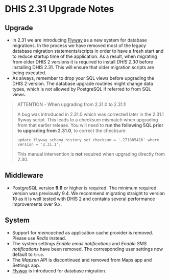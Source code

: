 # DHIS 2.31 Upgrade Notes

## Upgrade

- In 2.31 we are introducing [Flyway](https://flywaydb.org/) as a new system for database migrations. In the process we have removed most of the legacy database migration statements/scripts in order to have a fresh start and to reduce startup time of the application. As a result, when migrating from older DHIS 2 versions it is required to install *DHIS 2.30* before installing DHIS 2.31. This will ensure that older migration scripts are being executed.
- As always, remember to drop your SQL views before upgrading the DHIS 2 version. The database upgrade routines might change data types, which is not allowed by PostgreSQL if referred to from SQL views.

> ATTENTION - When upgrading from 2.31.0 to 2.31.1!
> 
> A bug was introduced in 2.31.0 which was corrected later in the 2.31.1 flyway script. This leads to a checksum mismatch when upgrading from that earlier release.
> You will need to **run the following SQL prior to upgrading from 2.31.0**, to correct the checksum:
> ```
> update flyway_schema_history set checksum = '-271885416' where version = '2.31.1';`
> ```
> This manual intervention is **not** required when upgrading directly from 2.30.


## Middleware

- PostgreSQL version **9.6** or higher is required. The minimum required version was previously 9.4. We recommend migrating straight to version 10 as it is well tested with DHIS 2 and contains several performance improvements over 9.x. 

## System

- Support for _memcached_ as application cache provider is removed. Please use _Redis_ instead.
- The system settings _Enable email notifications_ and _Enable SMS notifications_ have been removed. The corresponding user settings now default to `true`.
- The _Mapzen_ API is discontinued and removed from Maps app and Settings app.
- [Flyway](https://flywaydb.org/) is introduced for database migration.

